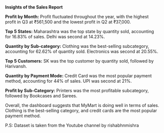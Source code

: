 **Insights of the Sales Report**

**Profit by Month:** Profit fluctuated throughout the year, with the highest profit in Q3 at ₹561,500 and the lowest profit in Q2 at ₹37,000.

**Top 5 States:** Maharashtra was the top state by quantity sold, accounting for 16.83% of sales. Delhi was second at 14.23%.

**Quantity by Sub-category:** Clothing was the best-selling subcategory, accounting for 62.62% of quantity sold. Electronics was second at 20.55%.

**Top 5 Customers:** SK was the top customer by quantity sold, followed by Harivansh.

**Quantity by Payment Mode:** Credit Card was the most popular payment method, accounting for 44% of sales. UPI was second at 21%.

**Profit by Sub-Category:** Printers was the most profitable subcategory, followed by Bookcases and Sarees.

Overall, the dashboard suggests that MyMart is doing well in terms of sales. Clothing is the best-selling category, and credit cards are the most popular payment method. 


P.S: Dataset is taken from the Youtube channel by rishabhnmishra
